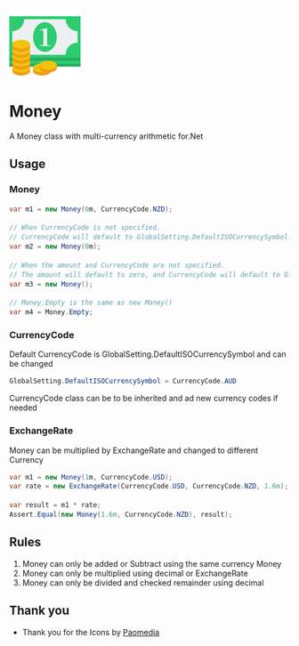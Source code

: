 <img src="https://raw.githubusercontent.com/thudugala/Money/main/Screenshots/icon.png" width="128px"/>

# Money
A Money class with multi-currency arithmetic for.Net

## Usage

### Money

```cs
var m1 = new Money(0m, CurrencyCode.NZD);

// When CurrencyCode is not specified.
// CurrencyCode will default to GlobalSetting.DefaultISOCurrencySymbol.
var m2 = new Money(0m);

// When the amount and CurrencyCode are not specified.
// The amount will default to zero, and CurrencyCode will default to GlobalSetting.DefaultISOCurrencySymbol.
var m3 = new Money();

// Money.Empty is the same as new Money()
var m4 = Money.Empty;
```

### CurrencyCode

Default CurrencyCode is GlobalSetting.DefaultISOCurrencySymbol and can be changed

```cs
GlobalSetting.DefaultISOCurrencySymbol = CurrencyCode.AUD
```
CurrencyCode class can be to be inherited and ad new currency codes if needed

### ExchangeRate

Money can be multiplied by ExchangeRate and changed to different Currency

```cs
var m1 = new Money(1m, CurrencyCode.USD);
var rate = new ExchangeRate(CurrencyCode.USD, CurrencyCode.NZD, 1.6m);

var result = m1 * rate;
Assert.Equal(new Money(1.6m, CurrencyCode.NZD), result);
```

## Rules

1. Money can only be added or Subtract using the same currency Money
2. Money can only be multiplied using decimal or ExchangeRate
3. Money can only be divided and checked remainder using decimal

## Thank you
- Thank you for the Icons by [Paomedia](https://www.iconfinder.com/paomedia)
